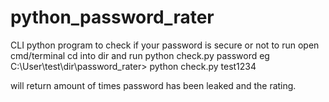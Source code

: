 # python_password_rater
 CLI python program to check if your password is secure or not 
 to run 
 open cmd/terminal cd into dir and run python check.py password
 eg 
 C:\User\test\dir\password_rater> python check.py test1234
 
 will return amount of times password has been leaked and the rating.

